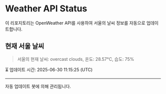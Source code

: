 
# Weather API Status

이 리포지토리는 OpenWeather API를 사용하여 서울의 날씨 정보를 자동으로 업데이트합니다.

## 현재 서울 날씨
> 서울의 현재 날씨: overcast clouds, 온도: 28.57°C, 습도: 75%

⏳ 업데이트 시간: 2025-06-30 11:15:25 (UTC)

---
자동 업데이트 봇에 의해 관리됩니다.
